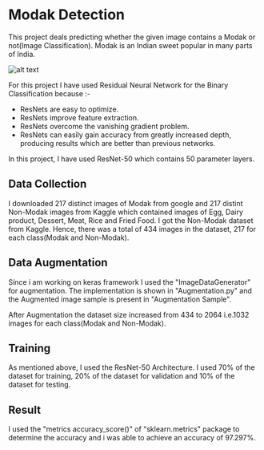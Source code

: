 # Modak Detection

This project deals predicting whether the given image contains a Modak or not(Image Classification). Modak is an Indian sweet popular in many parts of India.

![alt text](https://encrypted-tbn0.gstatic.com/images?q=tbn%3AANd9GcSFl0r0k0fR3Uqle3VKUS3LI8K91eL_ouTolRkvaQZigLLYfcM2)

For this project I have used Residual Neural Network for the Binary Classification because :-  

* ResNets are easy to optimize.
* ResNets improve feature extraction.
* ResNets overcome the vanishing gradient problem.
* ResNets can easily gain accuracy from greatly increased depth, producing results which are better than previous networks.

In this project, I have used ResNet-50 which contains 50 parameter layers.

## Data Collection

I downloaded 217 distinct images of Modak from google and 217 distint Non-Modak images from Kaggle which contained images of Egg, Dairy product, Dessert, Meat, Rice and Fried Food. I got the Non-Modak dataset from Kaggle. Hence, there was a total of 434 images in the dataset, 217 for each class(Modak and Non-Modak).

## Data Augmentation

Since i am working on keras framework I used the "ImageDataGenerator" for augmentation. The implementation is shown in "Augmentation.py" and the Augmented image sample is present in "Augmentation Sample". 

After Augmentation the dataset size increased from 434 to 2064 i.e.1032 images for each class(Modak and Non-Modak).

## Training
 
As mentioned above, I used the ResNet-50 Architecture. I used 70% of the dataset for training, 20% of the dataset for validation and 10% of the dataset for testing.

## Result

I used the "metrics accuracy_score()" of "sklearn.metrics" package to determine the accuracy and i was able to achieve an accuracy of 97.297%. 
